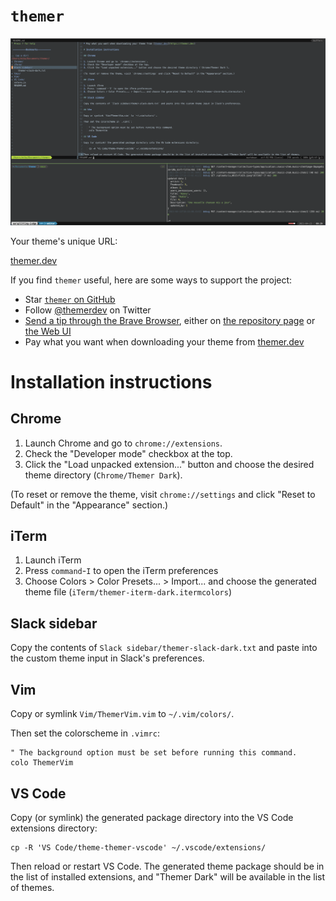 # `themer`

![screenshot](screenshot.png)

Your theme's unique URL:

[themer.dev](https://themer.dev/?colors.dark.shade0=%23343637&colors.dark.shade1=%23495A64&colors.dark.shade2=%23556873&colors.dark.shade3=%238fabbd&colors.dark.shade4=%23899BA6&colors.dark.shade5=%23A7B8C2&colors.dark.shade6=%23cae2f2&colors.dark.shade7=%23f2f2f2&colors.dark.accent0=%23e66565&colors.dark.accent1=%23F2C38F&colors.dark.accent2=%23fffa70&colors.dark.accent3=%2392dd69&colors.dark.accent4=%237FC1CA&colors.dark.accent5=%2383AFE5&colors.dark.accent6=%23ff944d&colors.dark.accent7=%23ff8ab3&activeColorSet=dark&calculateIntermediaryShades.dark=false&calculateIntermediaryShades.light=true)

If you find `themer` useful, here are some ways to support the project:

- Star [`themer` on GitHub](https://github.com/mjswensen/themer)
- Follow [@themerdev](https://twitter.com/themerdev) on Twitter
- [Send a tip through the Brave Browser](https://brave.com/the537), either on [the repository page](https://github.com/mjswensen/themer) or [the Web UI](https://themer.dev)
- Pay what you want when downloading your theme from [themer.dev](https://themer.dev)

# Installation instructions

## Chrome

1. Launch Chrome and go to `chrome://extensions`.
2. Check the "Developer mode" checkbox at the top.
3. Click the "Load unpacked extension..." button and choose the desired theme directory (`Chrome/Themer Dark`).

(To reset or remove the theme, visit `chrome://settings` and click "Reset to Default" in the "Appearance" section.)

## iTerm

1. Launch iTerm
2. Press `command`-`I` to open the iTerm preferences
3. Choose Colors > Color Presets... > Import... and choose the generated theme file (`iTerm/themer-iterm-dark.itermcolors`)

## Slack sidebar

Copy the contents of `Slack sidebar/themer-slack-dark.txt` and paste into the custom theme input in Slack's preferences.

## Vim

Copy or symlink `Vim/ThemerVim.vim` to `~/.vim/colors/`.

Then set the colorscheme in `.vimrc`:

    " The background option must be set before running this command.
    colo ThemerVim

## VS Code

Copy (or symlink) the generated package directory into the VS Code extensions directory:

    cp -R 'VS Code/theme-themer-vscode' ~/.vscode/extensions/

Then reload or restart VS Code. The generated theme package should be in the list of installed extensions, and "Themer Dark" will be available in the list of themes.

